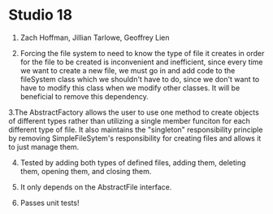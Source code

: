 # Studio 18
1. Zach Hoffman, Jillian Tarlowe, Geoffrey Lien

2. Forcing the file system to need to know the type of file it creates in order for the file to be created is 
inconvenient and inefficient, since every time we want to create a new file, we must go in and add code to the 
fileSystem class which we shouldn't have to do, since we don't want to have to modify this class when we modify 
other classes. It will be beneficial to remove this dependency.

3.The AbstractFactory allows the user to use one method to create objects of different types rather than utilizing a single member funciton
for each different type of file. It also maintains the "singleton" responsibility principle by removing SimpleFileSytem's
responsibility for creating files and allows it to just manage them. 

4. Tested by adding both types of defined files, adding them, deleting them, opening them, and closing them.

5. It only depends on the AbstractFile interface.

6. Passes unit tests!